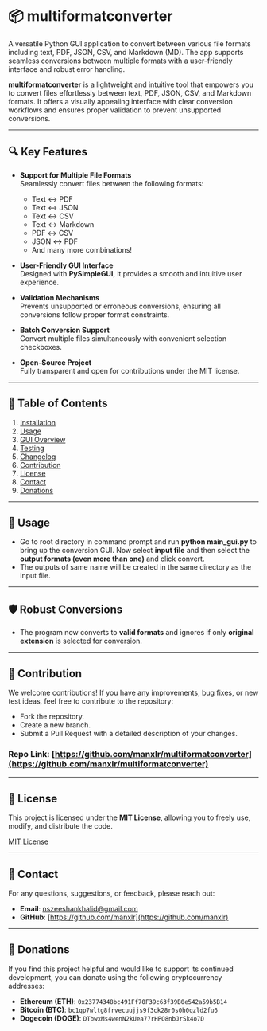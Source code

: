 # 📦 multiformatconverter

A versatile Python GUI application to convert between various file formats including text, PDF, JSON, CSV, and Markdown (MD). The app supports seamless conversions between multiple formats with a user-friendly interface and robust error handling.

**multiformatconverter** is a lightweight and intuitive tool that empowers you to convert files effortlessly between text, PDF, JSON, CSV, and Markdown formats. It offers a visually appealing interface with clear conversion workflows and ensures proper validation to prevent unsupported conversions.

---

## 🔍 Key Features

- **Support for Multiple File Formats**  
  Seamlessly convert files between the following formats:
  
  - Text ↔ PDF  
  - Text ↔ JSON  
  - Text ↔ CSV  
  - Text ↔ Markdown  
  - PDF ↔ CSV  
  - JSON ↔ PDF  
  - And many more combinations!

- **User-Friendly GUI Interface**  
  Designed with **PySimpleGUI**, it provides a smooth and intuitive user experience.

- **Validation Mechanisms**  
  Prevents unsupported or erroneous conversions, ensuring all conversions follow proper format constraints.

- **Batch Conversion Support**  
  Convert multiple files simultaneously with convenient selection checkboxes.

- **Open-Source Project**  
  Fully transparent and open for contributions under the MIT license.

---

## 📝 Table of Contents

1. [Installation](#installation)  
2. [Usage](#usage)  
3. [GUI Overview](#gui-overview)  
4. [Testing](#testing)  
5. [Changelog](#changelog)  
6. [Contribution](#contribution)  
7. [License](#license)  
8. [Contact](#contact)  
9. [Donations](#donations)

---

## 🚀 **Usage**

- Go to root directory in command prompt and run **python main_gui.py** to bring up the conversion GUI. Now select **input file** and then select the **output formats (even more than one)** and click convert.
- The outputs of same name will be created in the same directory as the input file.


---

## 🛡️ **Robust Conversions**

- The program now converts to **valid formats** and ignores if only **original extension** is selected for conversion.


---



## 🤝 **Contribution**

We welcome contributions! If you have any improvements, bug fixes, or new test ideas, feel free to contribute to the repository:

- Fork the repository.
- Create a new branch.
- Submit a Pull Request with a detailed description of your changes.

### Repo Link: [https://github.com/manxlr/multiformatconverter](https://github.com/manxlr/multiformatconverter)

---

## 📜 **License**

This project is licensed under the **MIT License**, allowing you to freely use, modify, and distribute the code.

[MIT License](https://opensource.org/licenses/MIT)

---

## 📧 **Contact**

For any questions, suggestions, or feedback, please reach out:

- **Email**: [nszeeshankhalid@gmail.com](mailto:nszeeshankhalid@gmail.com)
- **GitHub**: [https://github.com/manxlr](https://github.com/manxlr)

---

## 💖 **Donations**

If you find this project helpful and would like to support its continued development, you can donate using the following cryptocurrency addresses:

- **Ethereum (ETH)**: `0x23774348bc491Ff70F39c63f39B0e542a59b5B14`  
- **Bitcoin (BTC)**: `bc1qp7wltg8frvecuujjs9f3ck28r0s0h0qzld2fu6`  
- **Dogecoin (DOGE)**: `DTbwxMs4wenN2kUea77rHPQ8nbJrSk4o7D` 

